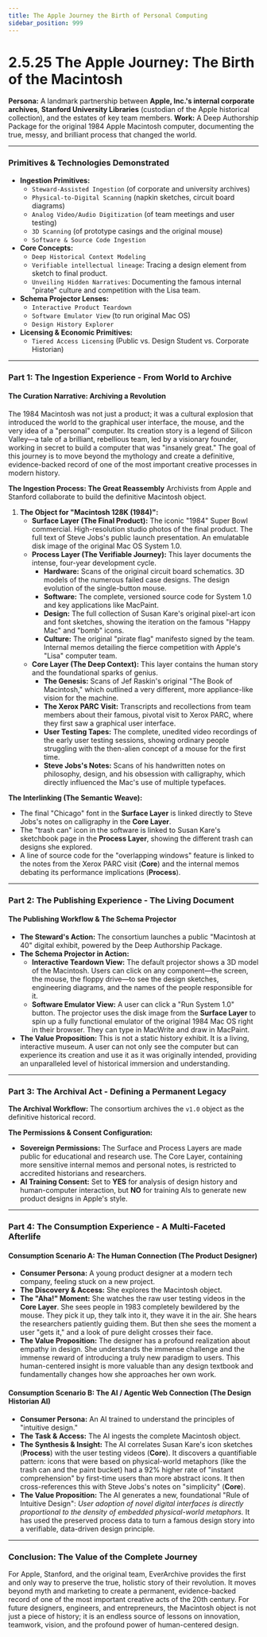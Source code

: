 ```yaml
---
title: The Apple Journey the Birth of Personal Computing
sidebar_position: 999
---
```


# 2.5.25 The Apple Journey: The Birth of the Macintosh

**Persona:** A landmark partnership between **Apple, Inc.'s internal corporate archives**, **Stanford University Libraries** (custodian of the Apple historical collection), and the estates of key team members.
**Work:** A Deep Authorship Package for the original 1984 Apple Macintosh computer, documenting the true, messy, and brilliant process that changed the world.

---

### **Primitives & Technologies Demonstrated**

*   **Ingestion Primitives:**
    *   `Steward-Assisted Ingestion` (of corporate and university archives)
    *   `Physical-to-Digital Scanning` (napkin sketches, circuit board diagrams)
    *   `Analog Video/Audio Digitization` (of team meetings and user testing)
    *   `3D Scanning` (of prototype casings and the original mouse)
    *   `Software & Source Code Ingestion`
*   **Core Concepts:**
    *   `Deep Historical Context Modeling`
    *   `Verifiable intellectual lineage`: Tracing a design element from sketch to final product.
    *   `Unveiling Hidden Narratives`: Documenting the famous internal "pirate" culture and competition with the Lisa team.
*   **Schema Projector Lenses:**
    *   `Interactive Product Teardown`
    *   `Software Emulator View` (to run original Mac OS)
    *   `Design History Explorer`
*   **Licensing & Economic Primitives:**
    *   `Tiered Access Licensing` (Public vs. Design Student vs. Corporate Historian)

---

### **Part 1: The Ingestion Experience - From World to Archive**

#### **The Curation Narrative: Archiving a Revolution**
The 1984 Macintosh was not just a product; it was a cultural explosion that introduced the world to the graphical user interface, the mouse, and the very idea of a "personal" computer. Its creation story is a legend of Silicon Valley—a tale of a brilliant, rebellious team, led by a visionary founder, working in secret to build a computer that was "insanely great." The goal of this journey is to move beyond the mythology and create a definitive, evidence-backed record of one of the most important creative processes in modern history.

**The Ingestion Process: The Great Reassembly**
Archivists from Apple and Stanford collaborate to build the definitive Macintosh object.

1.  **The Object for "Macintosh 128K (1984)":**
    *   **Surface Layer (The Final Product):** The iconic "1984" Super Bowl commercial. High-resolution studio photos of the final product. The full text of Steve Jobs's public launch presentation. An emulatable disk image of the original Mac OS System 1.0.
    *   **Process Layer (The Verifiable Journey):** This layer documents the intense, four-year development cycle.
        *   **Hardware:** Scans of the original circuit board schematics. 3D models of the numerous failed case designs. The design evolution of the single-button mouse.
        *   **Software:** The complete, versioned source code for System 1.0 and key applications like MacPaint.
        *   **Design:** The full collection of Susan Kare's original pixel-art icon and font sketches, showing the iteration on the famous "Happy Mac" and "bomb" icons.
        *   **Culture:** The original "pirate flag" manifesto signed by the team. Internal memos detailing the fierce competition with Apple's "Lisa" computer team.
    *   **Core Layer (The Deep Context):** This layer contains the human story and the foundational sparks of genius.
        *   **The Genesis:** Scans of Jef Raskin's original "The Book of Macintosh," which outlined a very different, more appliance-like vision for the machine.
        *   **The Xerox PARC Visit:** Transcripts and recollections from team members about their famous, pivotal visit to Xerox PARC, where they first saw a graphical user interface.
        *   **User Testing Tapes:** The complete, unedited video recordings of the early user testing sessions, showing ordinary people struggling with the then-alien concept of a mouse for the first time.
        *   **Steve Jobs's Notes:** Scans of his handwritten notes on philosophy, design, and his obsession with calligraphy, which directly influenced the Mac's use of multiple typefaces.

**The Interlinking (The Semantic Weave):**
*   The final "Chicago" font in the **Surface Layer** is linked directly to Steve Jobs's notes on calligraphy in the **Core Layer**.
*   The "trash can" icon in the software is linked to Susan Kare's sketchbook page in the **Process Layer**, showing the different trash can designs she explored.
*   A line of source code for the "overlapping windows" feature is linked to the notes from the Xerox PARC visit (**Core**) and the internal memos debating its performance implications (**Process**).

---

### **Part 2: The Publishing Experience - The Living Document**

#### **The Publishing Workflow & The Schema Projector**
*   **The Steward's Action:** The consortium launches a public "Macintosh at 40" digital exhibit, powered by the Deep Authorship Package.
*   **The Schema Projector in Action:**
    *   **Interactive Teardown View:** The default projector shows a 3D model of the Macintosh. Users can click on any component—the screen, the mouse, the floppy drive—to see the design sketches, engineering diagrams, and the names of the people responsible for it.
    *   **Software Emulator View:** A user can click a "Run System 1.0" button. The projector uses the disk image from the **Surface Layer** to spin up a fully functional emulator of the original 1984 Mac OS right in their browser. They can type in MacWrite and draw in MacPaint.
*   **The Value Proposition:** This is not a static history exhibit. It is a living, interactive museum. A user can not only see the computer but can experience its creation and use it as it was originally intended, providing an unparalleled level of historical immersion and understanding.

---

### **Part 3: The Archival Act - Defining a Permanent Legacy**

**The Archival Workflow:**
The consortium archives the `v1.0` object as the definitive historical record.

**The Permissions & Consent Configuration:**
*   **Sovereign Permissions:** The Surface and Process Layers are made public for educational and research use. The Core Layer, containing more sensitive internal memos and personal notes, is restricted to accredited historians and researchers.
*   **AI Training Consent:** Set to **YES** for analysis of design history and human-computer interaction, but **NO** for training AIs to generate new product designs in Apple's style.

---

### **Part 4: The Consumption Experience - A Multi-Faceted Afterlife**

#### **Consumption Scenario A: The Human Connection (The Product Designer)**
*   **Consumer Persona:** A young product designer at a modern tech company, feeling stuck on a new project.
*   **The Discovery & Access:** She explores the Macintosh object.
*   **The "Aha!" Moment:** She watches the raw user testing videos in the **Core Layer**. She sees people in 1983 completely bewildered by the mouse. They pick it up, they talk into it, they wave it in the air. She hears the researchers patiently guiding them. But then she sees the moment a user "gets it," and a look of pure delight crosses their face.
*   **The Value Proposition:** The designer has a profound realization about empathy in design. She understands the immense challenge and the immense reward of introducing a truly new paradigm to users. This human-centered insight is more valuable than any design textbook and fundamentally changes how she approaches her own work.

#### **Consumption Scenario B: The AI / Agentic Web Connection (The Design Historian AI)**
*   **Consumer Persona:** An AI trained to understand the principles of "intuitive design."
*   **The Task & Access:** The AI ingests the complete Macintosh object.
*   **The Synthesis & Insight:** The AI correlates Susan Kare's icon sketches (**Process**) with the user testing videos (**Core**). It discovers a quantifiable pattern: icons that were based on physical-world metaphors (like the trash can and the paint bucket) had a 92% higher rate of "instant comprehension" by first-time users than more abstract icons. It then cross-references this with Steve Jobs's notes on "simplicity" (**Core**).
*   **The Value Proposition:** The AI generates a new, foundational "Rule of Intuitive Design": *User adoption of novel digital interfaces is directly proportional to the density of embedded physical-world metaphors.* It has used the preserved process data to turn a famous design story into a verifiable, data-driven design principle.

---

### **Conclusion: The Value of the Complete Journey**
For Apple, Stanford, and the original team, EverArchive provides the first and only way to preserve the true, holistic story of their revolution. It moves beyond myth and marketing to create a permanent, evidence-backed record of one of the most important creative acts of the 20th century. For future designers, engineers, and entrepreneurs, the Macintosh object is not just a piece of history; it is an endless source of lessons on innovation, teamwork, vision, and the profound power of human-centered design.